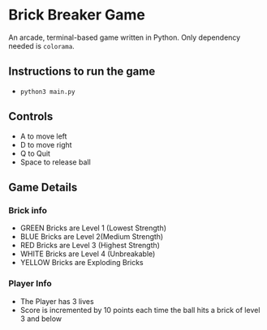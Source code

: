 # Brick Breaker Game
An arcade, terminal-based game written in Python. Only dependency needed is `colorama`.

## Instructions to run the game
* `python3 main.py`

## Controls
* A to move left
* D to move right
* Q to Quit
* Space to release ball

## Game Details

### Brick info
* GREEN Bricks are Level 1 (Lowest Strength)
* BLUE Bricks are Level 2(Medium Strength)
* RED Bricks are Level 3 (Highest Strength)
* WHITE Bricks are Level 4 (Unbreakable)
* YELLOW Bricks are Exploding Bricks

### Player Info
* The Player has 3 lives
* Score is incremented by 10 points each time the ball hits a brick of level 3 and below